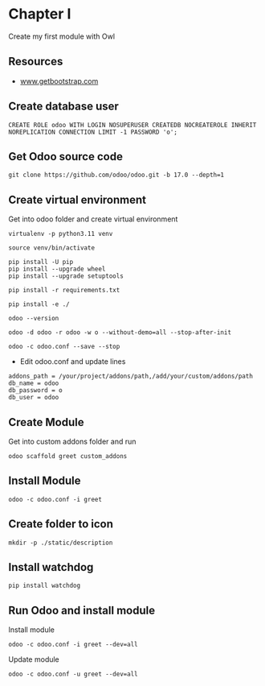 # Chapter I
Create my first module with Owl

## Resources
- www.getbootstrap.com

## Create database user
```
CREATE ROLE odoo WITH LOGIN NOSUPERUSER CREATEDB NOCREATEROLE INHERIT NOREPLICATION CONNECTION LIMIT -1 PASSWORD 'o';
```
## Get Odoo source code
```
git clone https://github.com/odoo/odoo.git -b 17.0 --depth=1
```

## Create virtual environment
Get into odoo folder and create virtual environment
```
virtualenv -p python3.11 venv
```
```
source venv/bin/activate
```
```
pip install -U pip
pip install --upgrade wheel
pip install --upgrade setuptools
```
```
pip install -r requirements.txt
```
```
pip install -e ./
```
```
odoo --version
```
```
odoo -d odoo -r odoo -w o --without-demo=all --stop-after-init
```
```
odoo -c odoo.conf --save --stop
```
- Edit odoo.conf and update lines
```
addons_path = /your/project/addons/path,/add/your/custom/addons/path
db_name = odoo
db_password = o
db_user = odoo
```
## Create Module
Get into custom addons folder and run
```
odoo scaffold greet custom_addons
```
## Install Module
```
odoo -c odoo.conf -i greet
```
## Create folder to icon
```
mkdir -p ./static/description
```
## Install watchdog
```
pip install watchdog
```
## Run Odoo and install module
Install module
```
odoo -c odoo.conf -i greet --dev=all
```
Update module
```
odoo -c odoo.conf -u greet --dev=all
```
